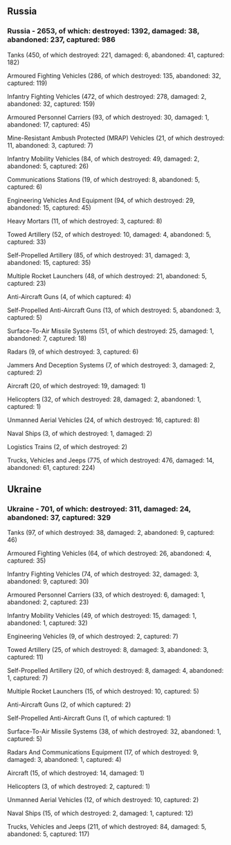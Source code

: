 
 
 ## Russia
 
 ### Russia - 2653, of which: destroyed: 1392, damaged: 38, abandoned: 237, captured: 986

 

 

 Tanks (450, of which destroyed: 221, damaged: 6, abandoned: 41, captured: 182)

 Armoured Fighting Vehicles (286, of which destroyed: 135, abandoned: 32, captured: 119)

 Infantry Fighting Vehicles (472, of which destroyed: 278, damaged: 2, abandoned: 32, captured: 159)

 Armoured Personnel Carriers (93, of which destroyed: 30, damaged: 1, abandoned: 17, captured: 45)

 Mine-Resistant Ambush Protected (MRAP) Vehicles (21, of which destroyed: 11, abandoned: 3, captured: 7)

 Infantry Mobility Vehicles (84, of which destroyed: 49, damaged: 2, abandoned: 5, captured: 26)

 Communications Stations (19, of which destroyed: 8, abandoned: 5, captured: 6)

 Engineering Vehicles And Equipment (94, of which destroyed: 29, abandoned: 15, captured: 45)

 Heavy Mortars (11, of which destroyed: 3, captured: 8)

 Towed Artillery (52, of which destroyed: 10, damaged: 4, abandoned: 5, captured: 33)

 Self-Propelled Artillery (85, of which destroyed: 31, damaged: 3, abandoned: 15, captured: 35)

 Multiple Rocket Launchers (48, of which destroyed: 21, abandoned: 5, captured: 23)

 Anti-Aircraft Guns (4, of which captured: 4)

 Self-Propelled Anti-Aircraft Guns (13, of which destroyed: 5, abandoned: 3, captured: 5)

 Surface-To-Air Missile Systems (51, of which destroyed: 25, damaged: 1, abandoned: 7, captured: 18)

 Radars (9, of which destroyed: 3, captured: 6)

 Jammers And Deception Systems (7, of which destroyed: 3, damaged: 2, captured: 2)

 Aircraft (20, of which destroyed: 19, damaged: 1)

 Helicopters (32, of which destroyed: 28, damaged: 2, abandoned: 1, captured: 1)

 Unmanned Aerial Vehicles (24, of which destroyed: 16, captured: 8)

 Naval Ships (3, of which destroyed: 1, damaged: 2)

 Logistics Trains (2, of which destroyed: 2)

 Trucks, Vehicles and Jeeps (775, of which destroyed: 476, damaged: 14, abandoned: 61, captured: 224)

 
 
 ## Ukraine
 
 ### Ukraine - 701, of which: destroyed: 311, damaged: 24, abandoned: 37, captured: 329

 

 

 Tanks (97, of which destroyed: 38, damaged: 2, abandoned: 9, captured: 46)

 Armoured Fighting Vehicles (64, of which destroyed: 26, abandoned: 4, captured: 35)

 Infantry Fighting Vehicles (74, of which destroyed: 32, damaged: 3, abandoned: 9, captured: 30)

 Armoured Personnel Carriers (33, of which destroyed: 6, damaged: 1, abandoned: 2, captured: 23)

 Infantry Mobility Vehicles (49, of which destroyed: 15, damaged: 1, abandoned: 1, captured: 32)

 Engineering Vehicles (9, of which destroyed: 2, captured: 7)

 Towed Artillery (25, of which destroyed: 8, damaged: 3, abandoned: 3, captured: 11)

 Self-Propelled Artillery (20, of which destroyed: 8, damaged: 4, abandoned: 1, captured: 7)

 Multiple Rocket Launchers (15, of which destroyed: 10, captured: 5)

 Anti-Aircraft Guns (2, of which captured: 2)

 Self-Propelled Anti-Aircraft Guns (1, of which captured: 1)

 Surface-To-Air Missile Systems (38, of which destroyed: 32, abandoned: 1, captured: 5)

 

 

 Radars And Communications Equipment (17, of which destroyed: 9, damaged: 3, abandoned: 1, captured: 4)

 Aircraft (15, of which destroyed: 14, damaged: 1)

 Helicopters (3, of which destroyed: 2, captured: 1)

 Unmanned Aerial Vehicles (12, of which destroyed: 10, captured: 2)

 Naval Ships (15, of which destroyed: 2, damaged: 1, captured: 12)

 Trucks, Vehicles and Jeeps (211, of which destroyed: 84, damaged: 5, abandoned: 5, captured: 117)

